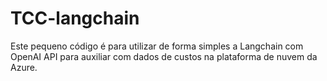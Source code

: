 # TCC-langchain

Este pequeno código é para utilizar de forma simples a Langchain com OpenAI API para auxiliar com dados de custos na plataforma de nuvem da Azure.

